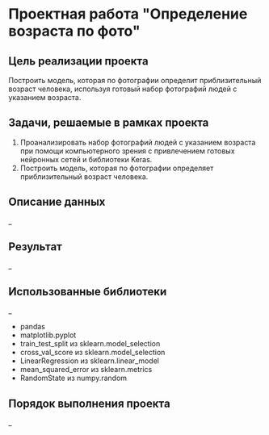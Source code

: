 # Проектная работа "Определение возраста по фото"

## Цель реализации проекта
Построить модель, которая по фотографии определит приблизительный возраст человека, используя готовый набор фотографий людей с указанием возраста.

## Задачи, решаемые в рамках проекта
1. Проанализировать набор фотографий людей с указанием возраста при помощи компьютерного зрения с привлечением готовых нейронных сетей и библиотеки Keras.
2. Построить модель, которая по фотографии определяет приблизительный возраст человека.

## Описание данных
_

## Результат
_

## Использованные библиотеки
_
* pandas
* matplotlib.pyplot
* train_test_split из sklearn.model_selection 
* cross_val_score из sklearn.model_selection
* LinearRegression из sklearn.linear_model
* mean_squared_error из sklearn.metrics
* RandomState из numpy.random

## Порядок выполнения проекта
_


